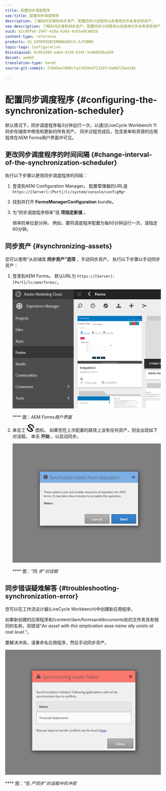 ```yaml
---
title: 配置同步调度程序
seo-title: 配置同步调度程序
description: 了解如何迁移和同步资产、配置同步计划程序以及使用文件夹来安排资产。
seo-description: 了解如何迁移和同步资产、配置同步计划程序以及使用文件夹来安排资产。
uuid: b2c89feb-2947-418a-b343-4c01e453602b
content-type: reference
products: SG_EXPERIENCEMANAGER/6.5/FORMS
topic-tags: Configuration
discoiquuid: 8c8b1998-eab4-4230-b24f-5e96883ba599
docset: aem65
translation-type: tm+mt
source-git-commit: 27695ee7880cfa23d504d723297c9a06729a424b

---
```



# 配置同步调度程序 {#configuring-the-synchronization-scheduler}

默认情况下，同步调度程序每3分钟运行一次，以通过LiveCycle Workbench 11同步存储库中修改和更新的所有资产。 同步过程完成后，包含表单和资源的应用程序在AEM Forms用户界面中可见。

## 更改同步调度程序的时间间隔 {#change-interval-of-the-synchronization-scheduler}

执行以下步骤以更改同步调度程序的间隔：

1. 登录到AEM Configuration Manager。 配置管理器的URL是 `https://[Server]:[Port]/lc/system/console/configMgr`

1. 找到并打开 **FormsManagerConfiguration** bundle。

1. 为“同步调度程序频率”选 **项指定新值** 。

   频率的单位是分钟。 例如，要将调度程序配置为每60分钟运行一次，请指定60分钟。

## 同步资产 {#synchronizing-assets}

您可以使用“从存储库 **同步资产”选项** ，手动同步资产。 执行以下步骤以手动同步资产：

1. 登录到AEM Forms。 默认URL为 `https://[Server]:[Port]/lc/aem/forms/`。

   ![AEM Forms用户界面](assets/aem_forms_ui.png)

   **** 图：AEM *Forms用户界面*

1. 单击工 ![具栏中的aem6forms_sync](assets/aem6forms_sync.png) 图标。 如果您在上次配置的路径上没有任何资产，则会出现如下对话框。 单击 **开始** ，以启动同步。

   ![“同步”对话框](assets/migrate-and-syncronize.png)

   **** 图：“同 *步”对话框*

## 同步错误疑难解答 {#troubleshooting-synchronization-error}

您可以在工作流设计器(LiveCycle Workbench)中创建新应用程序。

如果新创建的应用程序和/content/dam/formsanddocuments处的文件夹具有相同的名称，则错误“*An asset with this amplication asse name ally exists at root level.*”。

要解决冲突，请重命名应用程序，然后手动同步资产。

![“资源同步”对话框中的冲突](assets/sync-conflict.png)

**** 图：“资 *产同步”对话框中的冲突*
